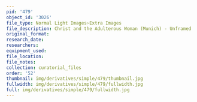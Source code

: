 ```yaml
---
pid: '479'
object_id: '3026'
file_type: Normal Light Images›Extra Images
file_description: Christ and the Adulterous Woman (Munich) - Unframed
original_format:
research_date:
researchers:
equipment_used:
file_location:
file_notes:
collection: curatorial_files
order: '52'
thumbnail: img/derivatives/simple/479/thumbnail.jpg
fullwidth: img/derivatives/simple/479/fullwidth.jpg
full: img/derivatives/simple/479/fullwidth.jpg
---
```

